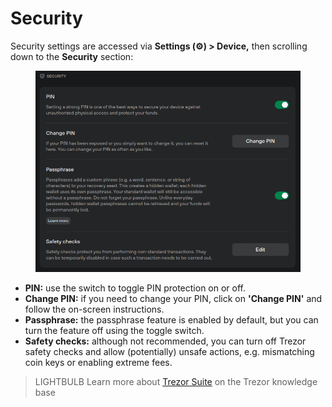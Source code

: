 # Security

Security settings are accessed via **Settings (⚙️) > Device,** then scrolling down to the **Security** section:

<figure><img src="../../../.gitbook/assets/Security.png" alt=""><figcaption></figcaption></figure>

* **PIN:** use the switch to toggle PIN protection on or off.
* **Change PIN:** if you need to change your PIN, click on **'Change PIN'** and follow the on-screen instructions.
* **Passphrase:** the passphrase feature is enabled by default, but you can turn the feature off using the toggle switch.
* **Safety checks:** although not recommended, you can turn off Trezor safety checks and allow (potentially) unsafe actions, e.g. mismatching coin keys or enabling extreme fees.

> LIGHTBULB Learn more about [Trezor Suite](https://trezor.io/learn/a/trezor-suite-app-settings) on the Trezor knowledge base
